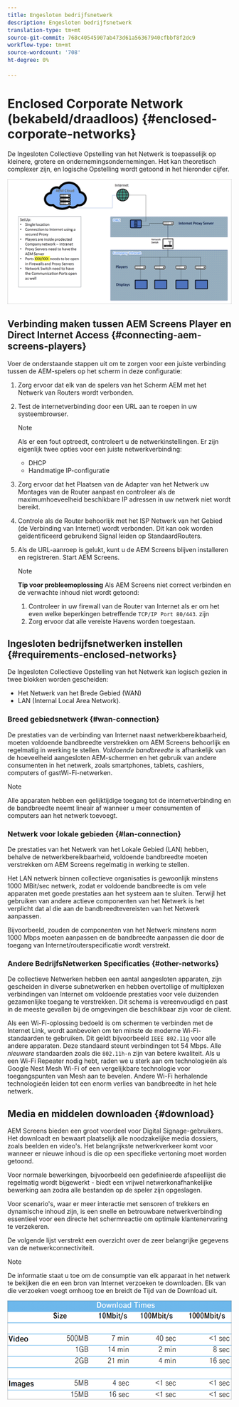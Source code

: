 ```yaml
---
title: Engesloten bedrijfsnetwerk
description: Engesloten bedrijfsnetwerk
translation-type: tm+mt
source-git-commit: 768c40545907ab473d61a56367940cfbbf8f2dc9
workflow-type: tm+mt
source-wordcount: '708'
ht-degree: 0%

---
```



# Enclosed Corporate Network (bekabeld/draadloos) {#enclosed-corporate-networks}

De Ingesloten Collectieve Opstelling van het Netwerk is toepasselijk op kleinere, grotere en ondernemingsondernemingen. Het kan theoretisch complexer zijn, en logische Opstelling wordt getoond in het hieronder cijfer.

![](/help/using/assets/enclosed-network-1.png)


## Verbinding maken tussen AEM Screens Player en Direct Internet Access {#connecting-aem-screens-players}

Voer de onderstaande stappen uit om te zorgen voor een juiste verbinding tussen de AEM-spelers op het scherm in deze configuratie:

1. Zorg ervoor dat elk van de spelers van het Scherm AEM met het Netwerk van Routers wordt verbonden.
1. Test de internetverbinding door een URL aan te roepen in uw systeembrowser.

   >[!NOTE]
   >Als er een fout optreedt, controleert u de netwerkinstellingen. Er zijn eigenlijk twee opties voor een juiste netwerkverbinding:
   >* DHCP
   >* Handmatige IP-configuratie


1. Zorg ervoor dat het Plaatsen van de Adapter van het Netwerk uw Montages van de Router aanpast en controleer als de maximumhoeveelheid beschikbare IP adressen in uw netwerk niet wordt bereikt.

1. Controle als de Router behoorlijk met het ISP Netwerk van het Gebied (de Verbinding van Internet) wordt verbonden. Dit kan ook worden geïdentificeerd gebruikend Signal leiden op StandaardRouters.
1. Als de URL-aanroep is gelukt, kunt u de AEM Screens blijven installeren en registreren. Start AEM Screens.

   >[!NOTE]
   >**Tip voor probleemoplossing**
   >Als AEM Screens niet correct verbinden en de verwachte inhoud niet wordt getoond:
   >
   >1. Controleer in uw firewall van de Router van Internet als er om het even welke beperkingen betreffende `TCP/IP Port 80/443`. zijn
   >1. Zorg ervoor dat alle vereiste Havens worden toegestaan.


## Ingesloten bedrijfsnetwerken instellen {#requirements-enclosed-networks}

De Ingesloten Collectieve Opstelling van het Netwerk kan logisch gezien in twee blokken worden gescheiden:

* Het Netwerk van het Brede Gebied (WAN)
* LAN (Internal Local Area Network).

### Breed gebiedsnetwerk {#wan-connection}

De prestaties van de verbinding van Internet naast netwerkbereikbaarheid, moeten voldoende bandbreedte verstrekken om AEM Screens behoorlijk en regelmatig in werking te stellen.
*Voldoende bandbreedte* is afhankelijk van de hoeveelheid aangesloten AEM-schermen en het gebruik van andere consumenten in het netwerk, zoals smartphones, tablets, cashiers, computers of gastWi-Fi-netwerken.

>[!NOTE]
>Alle apparaten hebben een gelijktijdige toegang tot de internetverbinding en de bandbreedte neemt lineair af wanneer u meer consumenten of computers aan het netwerk toevoegt.

### Netwerk voor lokale gebieden {#lan-connection}

De prestaties van het Netwerk van het Lokale Gebied (LAN) hebben, behalve de netwerkbereikbaarheid, voldoende bandbreedte moeten verstrekken om AEM Screens regelmatig in werking te stellen.

Het LAN netwerk binnen collectieve organisaties is gewoonlijk minstens 1000 MBit/sec netwerk, zodat er voldoende bandbreedte is om vele apparaten met goede prestaties aan het systeem aan te sluiten. Terwijl het gebruiken van andere actieve componenten van het Netwerk is het verplicht dat al die aan de bandbreedtevereisten van het Netwerk aanpassen.

Bijvoorbeeld, zouden de componenten van het Netwerk minstens norm 1000 Mbps moeten aanpassen en de bandbreedte aanpassen die door de toegang van Internet/routerspecificatie wordt verstrekt.

### Andere BedrijfsNetwerken Specificaties {#other-networks}

De collectieve Netwerken hebben een aantal aangesloten apparaten, zijn gescheiden in diverse subnetwerken en hebben overtollige of multiplexen verbindingen van Internet om voldoende prestaties voor vele duizenden gezamenlijke toegang te verstrekken.
Dit schema is vereenvoudigd en past in de meeste gevallen bij de omgevingen die beschikbaar zijn voor de client.

Als een Wi-Fi-oplossing bedoeld is om schermen te verbinden met de Internet Link, wordt aanbevolen om ten minste de moderne Wi-Fi-standaarden te gebruiken. Dit geldt bijvoorbeeld `IEEE 802.11g` voor alle andere apparaten. Deze standaard steunt verbindingen tot 54 Mbps. Alle *nieuwere* standaarden zoals die `802.11h-n` zijn van betere kwaliteit. Als u een Wi-Fi Repeater nodig hebt, raden we u sterk aan om technologieën als Google Nest Mesh Wi-Fi of een vergelijkbare technologie voor toegangspunten van Mesh aan te bevelen.
Andere Wi-Fi herhalende technologieën leiden tot een enorm verlies van bandbreedte in het hele netwerk.

## Media en middelen downloaden {#download}

AEM Screens bieden een groot voordeel voor Digital Signage-gebruikers. Het downloadt en bewaart plaatselijk alle noodzakelijke media dossiers, zoals beelden en video&#39;s. Het belangrijkste netwerkverkeer komt voor wanneer er nieuwe inhoud is die op een specifieke vertoning moet worden getoond.

Voor normale bewerkingen, bijvoorbeeld een gedefinieerde afspeellijst die regelmatig wordt bijgewerkt - biedt een vrijwel netwerkonafhankelijke bewerking aan zodra alle bestanden op de speler zijn opgeslagen.

Voor scenario&#39;s, waar er meer interactie met sensoren of trekkers en dynamische inhoud zijn, is een snelle en betrouwbare netwerkverbinding essentieel voor een directe het schermreactie om optimale klantenervaring te verzekeren.

De volgende lijst verstrekt een overzicht over de zeer belangrijke gegevens van de netwerkconnectiviteit.

>[!NOTE]
>De informatie staat u toe om de consumptie van elk apparaat in het netwerk te bekijken die en een bron van Internet verzoeken te downloaden. Elk van die verzoeken voegt omhoog toe en breidt de Tijd van de Download uit.

![](/help/using/assets/enclosed-network-download.png)
